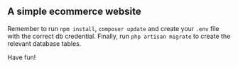 ## A simple ecommerce website

Remember to run `npm install`, `composer update` and create your   `.env` file with the correct db credential. Finally, run `php artisan migrate` to create the relevant database tables.

Have fun!

